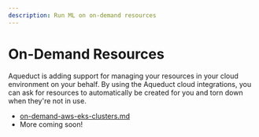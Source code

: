 ```yaml
---
description: Run ML on on-demand resources
---
```


# On-Demand Resources

Aqueduct is adding support for managing your resources in your cloud environment on your behalf. By using the Aqueduct cloud integrations, you can ask for resources to automatically be created for you and torn down when they're not in use.

* [on-demand-aws-eks-clusters.md](../../on-demand-resources/on-demand-aws-eks-clusters.md "mention")
* More coming soon!

